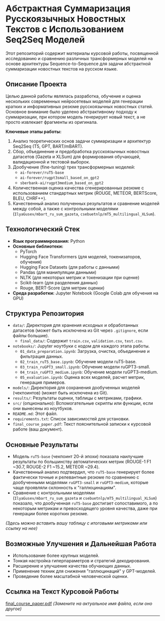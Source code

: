 # Абстрактная Суммаризация Русскоязычных Новостных Текстов с Использованием Seq2Seq Моделей

Этот репозиторий содержит материалы курсовой работы, посвященной исследованию и сравнению различных трансформерных моделей на основе архитектуры Sequence-to-Sequence для задачи абстрактной суммаризации новостных текстов на русском языке.

## Описание Проекта

Целью данной работы являлась разработка, обучение и оценка нескольких современных нейросетевых моделей для генерации кратких и информативных резюме русскоязычных новостных статей. Основное внимание было уделено абстрактивному подходу к суммаризации, при котором модель генерирует новый текст, а не просто извлекает фрагменты из оригинала.

**Ключевые этапы работы:**
1.  Анализ теоретических основ задачи суммаризации и архитектур Seq2Seq (T5, GPT, BART/mBART).
2.  Сбор, объединение и предобработка русскоязычных новостных датасетов (Gazeta и XLSum) для формирования обучающей, валидационной и тестовой выборок.
3.  Дообучение (fine-tuning) трех трансформерных моделей:
    *   `ai-forever/ruT5-base`
    *   `ai-forever/rugpt3small_based_on_gpt2`
    *   `sberbank-ai/rugpt3medium_based_on_gpt2`
4.  Количественная оценка качества сгенерированных резюме с использованием стандартных метрик (ROUGE, METEOR, BERTScore, BLEU, CHRF++).
5.  Качественный анализ полученных результатов и сравнение моделей между собой, а также с контрольными моделями (`IlyaGusev/mbart_ru_sum_gazeta`, `csebuetnlp/mT5_multilingual_XLSum`).

## Технологический Стек

*   **Язык программирования:** Python
*   **Основные библиотеки:**
    *   PyTorch
    *   Hugging Face Transformers (для моделей, токенизаторов, обучения)
    *   Hugging Face Datasets (для работы с данными)
    *   Pandas (для манипуляции данными)
    *   NLTK (для некоторых метрик и токенизации при оценке)
    *   Scikit-learn (для разделения данных)
    *   Rouge, BERT-Score (для метрик оценки)
*   **Среда разработки:** Jupyter Notebook (Google Colab для обучения на GPU)

## Структура Репозитория

*   `data/`: Директория для хранения исходных и обработанных датасетов (может быть исключена из Git через `.gitignore`, если файлы большие).
    *   `final_data/`: Содержит `train.csv`, `validation.csv`, `test.csv`.
*   `notebooks/`: Jupyter ноутбуки с кодом для каждого этапа работы.
    *   `01_data_preparation.ipynb`: Загрузка, очистка, объединение и фильтрация данных.
    *   `02_train_ruT5_base.ipynb`: Обучение модели ruT5-base.
    *   `03_train_ruGPT3_small.ipynb`: Обучение модели ruGPT3-small.
    *   `04_train_ruGPT3_medium.ipynb`: Обучение модели ruGPT3-medium.
    *   `05_evaluation.ipynb`: Оценка всех моделей, расчет метрик, генерация примеров.
*   `models/`: Директория для сохранения дообученных моделей (чекпоинтов) (может быть исключена из Git).
*   `results/`: Результаты оценки, таблицы с метриками, графики.
*   `src/` (опционально): Вспомогательные скрипты или функции, если они вынесены из ноутбуков.
*   `README.md`: Этот файл.
*   `requirements.txt`: Список зависимостей для установки.
*   `final_course_paper.pdf`: Текст пояснительной записки к курсовой работе (ваш документ).

## Основные Результаты

*   Модель `ruT5-base` (чекпоинт 20-й эпохи) показала наилучшие результаты по большинству автоматических метрик (ROUGE-1 F1 ~30.7, ROUGE-2 F1 ~15.2, METEOR ~29.4).
*   Качественный анализ подтвердил, что `ruT5-base` генерирует более фактически точные и релевантные резюме по сравнению с дообученными моделями `ruGPT3-small` и `ruGPT3-medium`, которые чаще проявляли склонность к "галлюцинациям".
*   Сравнение с контрольными моделями (`IlyaGusev/mbart_ru_sum_gazeta` и `csebuetnlp/mT5_multilingual_XLSum`) показало, что дообученная `ruT5-base` достигает сопоставимого, а по некоторым метрикам и превосходящего уровня качества, даже при генерации более коротких резюме.

*(Здесь можно вставить вашу таблицу с итоговыми метриками или ссылку на нее)*

## Возможные Улучшения и Дальнейшая Работа

*   Использование более крупных моделей.
*   Тонкая настройка гиперпараметров и стратегий декодирования.
*   Расширение и улучшение качества обучающих данных.
*   Применение техник для снижения "галлюцинаций" у GPT-моделей.
*   Проведение более масштабной человеческой оценки.

## Ссылка на Текст Курсовой Работы

[final_course_paper.pdf](final_course_paper.pdf) *(Замените на актуальное имя файла, если оно другое)*

---
